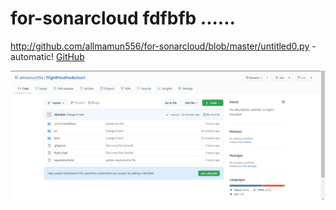 # for-sonarcloud fdfbfb ......
http://github.com/allmamun556/for-sonarcloud/blob/master/untitled0.py - automatic!
[GitHub](http://https://github.com/allmamun556/for-sonarcloud/blob/master/untitled0.py)


 ![Alt Text](https://github.com/allmamun556/for-sonarcloud/blob/master/Git%20hub%20action%20CI.JPG)
